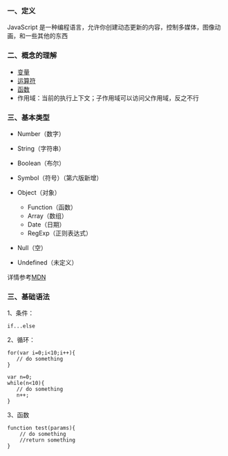 ### 一、定义

JavaScript 是一种编程语言，允许你创建动态更新的内容，控制多媒体，图像动画，和一些其他的东西

### 二、概念的理解

* [变量](https://developer.mozilla.org/zh-CN/docs/Learn/JavaScript/First_steps/Variables)
* [运算符](https://developer.mozilla.org/zh-CN/docs/Learn/JavaScript/First_steps/Math)
* [函数](https://developer.mozilla.org/zh-CN/docs/Learn/JavaScript/Building_blocks/Functions)
* 作用域：当前的执行上下文；子作用域可以访问父作用域，反之不行

### 三、基本类型

* Number（数字）

* String（字符串）

* Boolean（布尔）

* Symbol（符号）（第六版新增）

* Object（对象）

  * Function（函数）
  * Array（数组）
  * Date（日期）
  * RegExp（正则表达式）

* Null（空）

* Undefined（未定义）

详情参考[MDN](https://developer.mozilla.org/zh-CN/docs/Web/JavaScript/A_re-introduction_to_JavaScript)

### 三、基础语法

1、条件：

```
if...else
```

2、循环：

```
for(var i=0;i<10;i++){
   // do something
}

```

```
var n=0;
while(n<10){
   // do something
   n++;
}
```

3、函数

```
function test(params){
    // do something
    //return something
}
```




